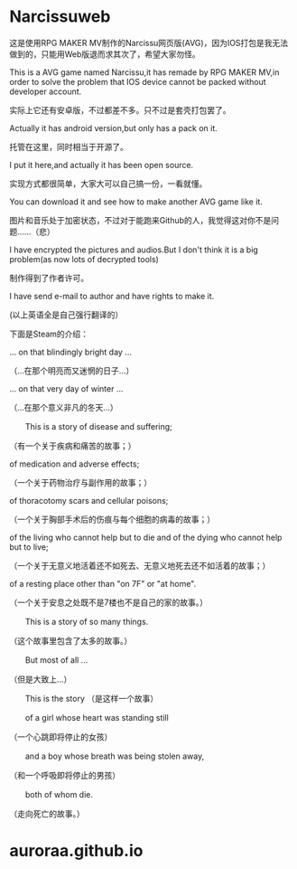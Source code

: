 # Narcissuweb


这是使用RPG MAKER MV制作的Narcissu网页版(AVG)，因为IOS打包是我无法做到的，只能用Web版退而求其次了，希望大家勿怪。


This is a AVG game named Narcissu,it has remade by RPG MAKER MV,in order to solve the problem that IOS device cannot be packed without developer account.


实际上它还有安卓版，不过都差不多。只不过是套壳打包罢了。


Actually it has android version,but only has a pack on it.


托管在这里，同时相当于开源了。


I put it here,and actually it has been open source.


实现方式都很简单，大家大可以自己搞一份，一看就懂。


You can download it and see how to make another AVG game like it.


图片和音乐处于加密状态，不过对于能跑来Github的人，我觉得这对你不是问题……（悲）


I have encrypted the pictures and audios.But I don't think it is a big problem(as now lots of decrypted tools)


制作得到了作者许可。


I have send e-mail to author and have rights to make it.


(以上英语全是自己强行翻译的）


下面是Steam的介绍：


... on that blindingly bright day ...


（...在那个明亮而又迷惘的日子...）

... on that very day of winter ...

（...在那个意义非凡的冬天...）

　　This is a story of disease and suffering;
  
（有一个关于疾病和痛苦的故事；）

of medication and adverse effects;

（一个关于药物治疗与副作用的故事；）

of thoracotomy scars and cellular poisons;

（一个关于胸部手术后的伤痕与每个细胞的病毒的故事；）

of the living who cannot help but to die and of the dying who cannot help but to live;

（一个关于无意义地活着还不如死去、无意义地死去还不如活着的故事；）

of a resting place other than "on 7F" or "at home".

（一个关于安息之处既不是7楼也不是自己的家的故事。）

　　This is a story of so many things.
  
（这个故事里包含了太多的故事。）

　　But most of all ...
  
（但是大致上...）

　　This is the story
（是这样一个故事）

　　of a girl whose heart was standing still
  
（一个心跳即将停止的女孩）

　　and a boy whose breath was being stolen away,
  
（和一个呼吸即将停止的男孩）

　　both of whom die.
  
（走向死亡的故事。） 
# auroraa.github.io
